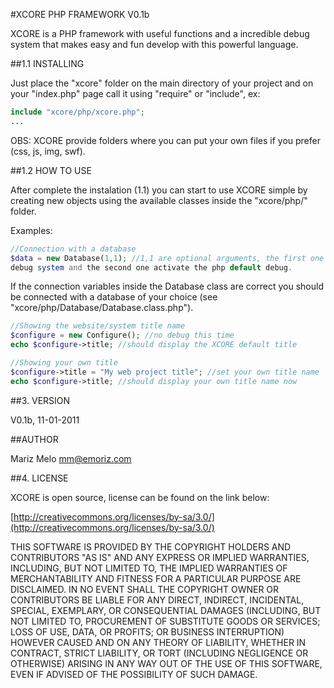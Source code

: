 #XCORE PHP FRAMEWORK V0.1b                                          

XCORE is a PHP framework with useful functions and a incredible debug 
system that makes easy and fun develop with this powerful language.


##1.1 INSTALLING

Just place the "xcore" folder on the main directory of your project 
and on your "index.php" page call it using "require" or "include", 
ex:

```php
include "xcore/php/xcore.php";
...
```

OBS: XCORE provide folders where you can put your own files if you 
prefer (css, js, img, swf).


##1.2 HOW TO USE

After complete the instalation (1.1) you can start to use XCORE simple by creating new
objects using the available classes inside the "xcore/php/" folder. 

Examples: 

```php
//Connection with a database
$data = new Database(1,1); //1,1 are optional arguments, the first one initialize the embebed
debug system and the second one activate the php default debug.
```

If the connection variables inside the Database class are correct you should be connected 
with a database of your choice (see "xcore/php/Database/Database.class.php").


```php
//Showing the website/system title name
$configure = new Configure(); //no debug this time
echo $configure->title; //should display the XCORE default title
```


```php
//Showing your own title
$configure->title = "My web project title"; //set your own title name
echo $configure->title; //should display your own title name now
```


##3. VERSION

V0.1b, 11-01-2011


##AUTHOR

Mariz Melo
mm@emoriz.com


##4. LICENSE

XCORE is open source, license can be found on the link below: 

[http://creativecommons.org/licenses/by-sa/3.0/](http://creativecommons.org/licenses/by-sa/3.0/)

THIS SOFTWARE IS PROVIDED BY THE COPYRIGHT HOLDERS AND CONTRIBUTORS "AS IS" AND ANY EXPRESS 
OR IMPLIED WARRANTIES, INCLUDING, BUT NOT LIMITED TO, THE IMPLIED WARRANTIES OF 
MERCHANTABILITY AND FITNESS FOR A PARTICULAR PURPOSE ARE DISCLAIMED. IN NO EVENT SHALL THE 
COPYRIGHT OWNER OR CONTRIBUTORS BE LIABLE FOR ANY DIRECT, INDIRECT, INCIDENTAL, SPECIAL, 
EXEMPLARY, OR CONSEQUENTIAL DAMAGES (INCLUDING, BUT NOT LIMITED TO, PROCUREMENT OF SUBSTITUTE 
GOODS OR SERVICES; LOSS OF USE, DATA, OR PROFITS; OR BUSINESS INTERRUPTION) HOWEVER CAUSED 
AND ON ANY THEORY OF LIABILITY, WHETHER IN CONTRACT, STRICT LIABILITY, OR TORT (INCLUDING 
NEGLIGENCE OR OTHERWISE) ARISING IN ANY WAY OUT OF THE USE OF THIS SOFTWARE, EVEN IF ADVISED 
OF THE POSSIBILITY OF SUCH DAMAGE.
